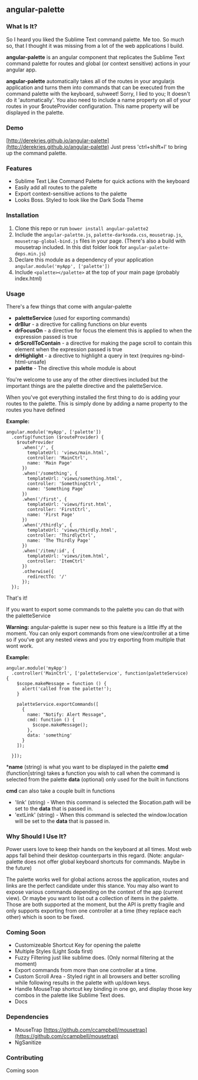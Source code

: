 ## angular-palette

### What Is It?


So I heard you liked the Sublime Text command palette. Me too. So much so, that 
I thought it was missing from a lot of the web applications I build. 

**angular-palette** is an angular component that replicates the Sublime Text command
palette for routes and global (or context sensitive) actions in your angular app.

**angular-palette** automatically takes all of the routes in your angularjs
application and turns them into commands that can be executed from the command
palette with the keyboard, suhweet! Sorry, I lied to you; It doesn't do it 
'automatically'. You also need to include a name property on all of your routes
in your $routeProvider configuration. This name property will be displayed in the
palette.


### Demo
[http://derekries.github.io/angular-palette](http://derekries.github.io/angular-palette)
Just press 'ctrl+shift+l' to bring up the command palette.

### Features
 - Sublime Text Like Command Palette for quick actions with the keyboard
 - Easily add all routes to the palette
 - Export context-sensitive actions to the palette
 - Looks Boss. Styled to look like the Dark Soda Theme

### Installation

1. Clone this repo or run `bower install angular-palette2`
2. Include the `angular-palette.js`, `palette-darksoda.css`, `mousetrap.js`,
`mousetrap-global-bind.js` files in your page. (There's also a build with mousetrap
included. In this dist folder look for `angular-palette-deps.min.js`)
3. Declare this module as a dependency of your application
`angular.module('myApp', ['palette'])`
4. Include `<palette></palette>` at the top of your main page (probably index.html)

### Usage

There's a few things that come with angular-palette
 - **paletteService** (used for exporting commands)
 - **drBlur** - a directive for calling functions on blur events
 - **drFocusOn** - a directive for focus the element this is applied to when the expression
passed is true
 - **drScrollToContain** - a directive for making the page scroll to contain this element
when the expression passed is true
 - **drHighlight** - a directive to highlight a query in text (requires ng-bind-html-unsafe)
 - **palette** - The directive this whole module is about

You're welcome to use any of the other directives included but the important things
are the palette directive and the paletteService.

When you've got everything installed the first thing to do is adding your routes to the
palette. This is simply done by adding a name property to the routes you have defined

**Example:**

    angular.module('myApp', ['palette'])
      .config(function ($routeProvider) {
        $routeProvider
          .when('/', {
            templateUrl: 'views/main.html',
            controller: 'MainCtrl',
            name: 'Main Page'
          })
          .when('/something', {
            templateUrl: 'views/something.html',
            controller: 'SomethingCtrl',
            name: 'Something Page'
          })
          .when('/first', {
            templateUrl: 'views/first.html',
            controller: 'FirstCtrl',
            name: 'First Page'
          })
          .when('/thirdly', {
            templateUrl: 'views/thirdly.html',
            controller: 'ThirdlyCtrl',
            name: 'The Thirdly Page'
          })
          .when('/item/:id', {
            templateUrl: 'views/item.html',
            controller: 'ItemCtrl'
          })
          .otherwise({
            redirectTo: '/'
          });
      });

That's it!

If you want to export some commands to the palette you can do that with the paletteService

**Warning:** angular-palette is super new so this feature is a little iffy at the moment. You
can only export commands from one view/controller at a time so if you've got any nested views
and you try exporting from multiple that wont work.

**Example:**

    angular.module('myApp')
      .controller('MainCtrl', ['paletteService', function(paletteService) {
        $scope.makeMessage = function () {
          alert('called from the palette!');
        }

        paletteService.exportCommands([
          {
            name: "Notify: Alert Message",
            cmd: function () {
              $scope.makeMessage();
            },
            data: 'something'
          }
        ]);

      }]);

***name** (string) is what you want to be displayed in the palette
**cmd** (function|string) takes a function you wish to call when the command is selected from the palette
**data** (optional) only used for the built in functions

**cmd** can also take a couple built in functions
 - 'link' (string) - When this command is selected the $location.path will be set to the **data**
that is passed in.
 - 'extLink' (string) - When this command is selected the window.location will be set to the **data** that is passed in.


### Why Should I Use It?

Power users love to keep their hands on the keyboard at all times. Most web apps
fall behind their desktop counterparts in this regard. (Note: angular-palette
does not offer global keyboard shortcuts for commands. Maybe in the future)

The palette works well for global actions across the application, routes and 
links are the perfect candidate under this stance. You may also want to 
expose various commands depending on the context of the app (current view). Or
maybe you want to list out a collection of items in the palette. Those are both
supported at the moment, but the API is pretty fragile and only supports exporting
from one controller at a time (they replace each other) which is soon to be fixed.

### Coming Soon

 - Customizeable Shortcut Key for opening the palette
 - Multiple Styles (Light Soda first)
 - Fuzzy Filtering just like sublime does. (Only normal filtering at the moment)
 - Export commands from more than one controller at a time.
 - Custom Scroll Area - Styled right in all browsers and better scrolling while following
results in the palette with up/down keys.
 - Handle MouseTrap shortcut key binding in one go, and display those key combos
in the palette like Sublime Text does.
 - Docs

### Dependencies

 - MouseTrap [https://github.com/ccampbell/mousetrap](https://github.com/ccampbell/mousetrap)
 - NgSanitize

### Contributing

Coming soon
